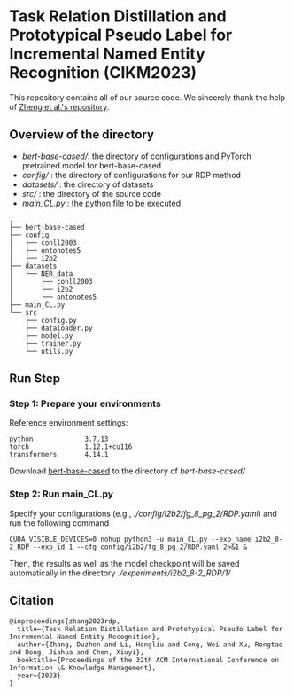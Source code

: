 # Task Relation Distillation and Prototypical Pseudo Label for Incremental Named Entity Recognition (CIKM2023)

This repository contains all of our source code. We sincerely thank the help of [Zheng et al.'s repository](https://github.com/zzz47zzz/CFNER).

## Overview of the directory
- *bert-base-cased/*: the directory of configurations and PyTorch pretrained model for bert-base-cased
- *config/* : the directory of configurations for our RDP method
- *datasets/* : the directory of datasets
- *src/* : the directory of the source code
- *main_CL.py* : the python file to be executed
```
.
├── bert-base-cased
├── config
│   ├── conll2003
│   ├── ontonotes5
│   ├── i2b2
├── datasets
│   └── NER_data
│       ├── conll2003
│       ├── i2b2
│       └── ontonotes5
├── main_CL.py
└── src
    ├── config.py
    ├── dataloader.py
    ├── model.py
    ├── trainer.py
    └── utils.py
```

## Run Step
### Step 1: Prepare your environments
Reference environment settings:
```
python             3.7.13
torch              1.12.1+cu116
transformers       4.14.1
```

Download [bert-base-cased](https://huggingface.co/bert-base-cased/tree/main) to the directory of *bert-base-cased/*

### Step 2: Run main_CL.py
Specify your configurations (e.g., *./config/i2b2/fg_8_pg_2/RDP.yaml*) and run the following command 
```
CUDA_VISIBLE_DEVICES=0 nohup python3 -u main_CL.py --exp_name i2b2_8-2_RDP --exp_id 1 --cfg config/i2b2/fg_8_pg_2/RDP.yaml 2>&1 &
```
Then, the results as well as the model checkpoint will be saved automatically in the directory *./experiments/i2b2_8-2_RDP/1/* 


## Citation

```
@inproceedings{zhang2023rdp,
  title={Task Relation Distillation and Prototypical Pseudo Label for Incremental Named Entity Recognition},
  author={Zhang, Duzhen and Li, Hongliu and Cong, Wei and Xu, Rongtao and Dong, Jiahua and Chen, Xiuyi},
  booktitle={Proceedings of the 32th ACM International Conference on Information \& Knowledge Management},
  year={2023}
}
```
